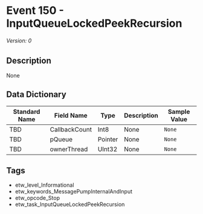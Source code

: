 # Event 150 - InputQueueLockedPeekRecursion
###### Version: 0

## Description
None

## Data Dictionary
|Standard Name|Field Name|Type|Description|Sample Value|
|---|---|---|---|---|
|TBD|CallbackCount|Int8|None|`None`|
|TBD|pQueue|Pointer|None|`None`|
|TBD|ownerThread|UInt32|None|`None`|

## Tags
* etw_level_Informational
* etw_keywords_MessagePumpInternalAndInput
* etw_opcode_Stop
* etw_task_InputQueueLockedPeekRecursion